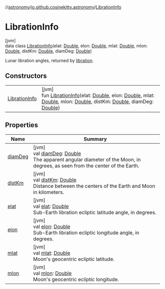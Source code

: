 //[astronomy](../../../index.md)/[io.github.cosinekitty.astronomy](../index.md)/[LibrationInfo](index.md)

# LibrationInfo

[jvm]\
data class [LibrationInfo](index.md)(elat: [Double](https://kotlinlang.org/api/latest/jvm/stdlib/kotlin/-double/index.html), elon: [Double](https://kotlinlang.org/api/latest/jvm/stdlib/kotlin/-double/index.html), mlat: [Double](https://kotlinlang.org/api/latest/jvm/stdlib/kotlin/-double/index.html), mlon: [Double](https://kotlinlang.org/api/latest/jvm/stdlib/kotlin/-double/index.html), distKm: [Double](https://kotlinlang.org/api/latest/jvm/stdlib/kotlin/-double/index.html), diamDeg: [Double](https://kotlinlang.org/api/latest/jvm/stdlib/kotlin/-double/index.html))

Lunar libration angles, returned by [libration](../libration.md).

## Constructors

| | |
|---|---|
| [LibrationInfo](-libration-info.md) | [jvm]<br>fun [LibrationInfo](-libration-info.md)(elat: [Double](https://kotlinlang.org/api/latest/jvm/stdlib/kotlin/-double/index.html), elon: [Double](https://kotlinlang.org/api/latest/jvm/stdlib/kotlin/-double/index.html), mlat: [Double](https://kotlinlang.org/api/latest/jvm/stdlib/kotlin/-double/index.html), mlon: [Double](https://kotlinlang.org/api/latest/jvm/stdlib/kotlin/-double/index.html), distKm: [Double](https://kotlinlang.org/api/latest/jvm/stdlib/kotlin/-double/index.html), diamDeg: [Double](https://kotlinlang.org/api/latest/jvm/stdlib/kotlin/-double/index.html)) |

## Properties

| Name | Summary |
|---|---|
| [diamDeg](diam-deg.md) | [jvm]<br>val [diamDeg](diam-deg.md): [Double](https://kotlinlang.org/api/latest/jvm/stdlib/kotlin/-double/index.html)<br>The apparent angular diameter of the Moon, in degrees, as seen from the center of the Earth. |
| [distKm](dist-km.md) | [jvm]<br>val [distKm](dist-km.md): [Double](https://kotlinlang.org/api/latest/jvm/stdlib/kotlin/-double/index.html)<br>Distance between the centers of the Earth and Moon in kilometers. |
| [elat](elat.md) | [jvm]<br>val [elat](elat.md): [Double](https://kotlinlang.org/api/latest/jvm/stdlib/kotlin/-double/index.html)<br>Sub-Earth libration ecliptic latitude angle, in degrees. |
| [elon](elon.md) | [jvm]<br>val [elon](elon.md): [Double](https://kotlinlang.org/api/latest/jvm/stdlib/kotlin/-double/index.html)<br>Sub-Earth libration ecliptic longitude angle, in degrees. |
| [mlat](mlat.md) | [jvm]<br>val [mlat](mlat.md): [Double](https://kotlinlang.org/api/latest/jvm/stdlib/kotlin/-double/index.html)<br>Moon's geocentric ecliptic latitude. |
| [mlon](mlon.md) | [jvm]<br>val [mlon](mlon.md): [Double](https://kotlinlang.org/api/latest/jvm/stdlib/kotlin/-double/index.html)<br>Moon's geocentric ecliptic longitude. |
